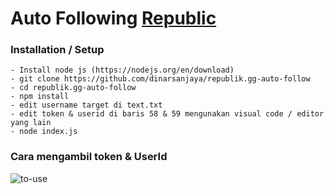 # Auto Following [Republic](app.republik.gg) 
 


### Installation / Setup
```
- Install node js (https://nodejs.org/en/download)
- git clone https://github.com/dinarsanjaya/republik.gg-auto-follow
- cd republik.gg-auto-follow
- npm install
- edit username target di text.txt
- edit token & userid di baris 58 & 59 mengunakan visual code / editor yang lain
- node index.js
```
### Cara mengambil token & UserId
![to-use](https://github.com/dinarsanjaya/republik.gg-auto-follow/assets/34889287/a03d9e50-fae3-466f-972b-a918e0787991)
